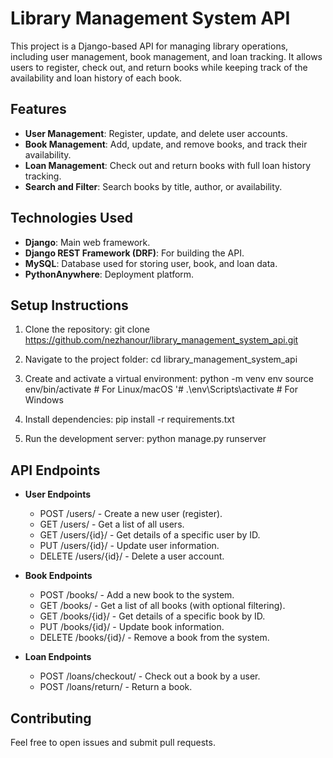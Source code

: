 # Library Management System API

This project is a Django-based API for managing library operations, including user management, book management, and loan tracking. It allows users to register, check out, and return books while keeping track of the availability and loan history of each book.

## Features

- **User Management**: Register, update, and delete user accounts.
- **Book Management**: Add, update, and remove books, and track their availability.
- **Loan Management**: Check out and return books with full loan history tracking.
- **Search and Filter**: Search books by title, author, or availability.

## Technologies Used

- **Django**: Main web framework.
- **Django REST Framework (DRF)**: For building the API.
- **MySQL**: Database used for storing user, book, and loan data.
- **PythonAnywhere**: Deployment platform.

## Setup Instructions

1. Clone the repository:
   git clone https://github.com/nezhanour/library_management_system_api.git

2. Navigate to the project folder:
   cd library_management_system_api

3. Create and activate a virtual environment:
   python -m venv env
   source env/bin/activate # For Linux/macOS
   '# .\env\Scripts\activate # For Windows

4. Install dependencies:
   pip install -r requirements.txt

5. Run the development server:
   python manage.py runserver

## API Endpoints

- **User Endpoints**

  - POST /users/ - Create a new user (register).
  - GET /users/ - Get a list of all users.
  - GET /users/{id}/ - Get details of a specific user by ID.
  - PUT /users/{id}/ - Update user information.
  - DELETE /users/{id}/ - Delete a user account.

- **Book Endpoints**

  - POST /books/ - Add a new book to the system.
  - GET /books/ - Get a list of all books (with optional filtering).
  - GET /books/{id}/ - Get details of a specific book by ID.
  - PUT /books/{id}/ - Update book information.
  - DELETE /books/{id}/ - Remove a book from the system.

- **Loan Endpoints**

  - POST /loans/checkout/ - Check out a book by a user.
  - POST /loans/return/ - Return a book.

## Contributing

Feel free to open issues and submit pull requests.
